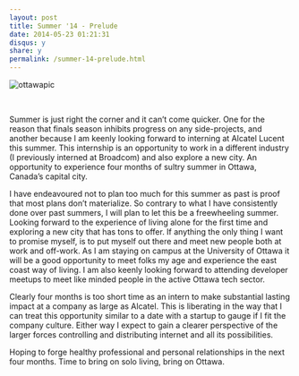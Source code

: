 ```yaml
---
layout: post
title: Summer '14 - Prelude
date: 2014-05-23 01:21:31
disqus: y
share: y
permalink: /summer-14-prelude.html
---
```



![ottawapic](http://www.yemenembassy.ca/eng/EmbassyEvents/images/Ottawa2.jpg)

<br>

Summer is just right the corner and it can’t come quicker. One for the reason that finals season inhibits progress on any side-projects, and another because I am keenly looking forward to interning at Alcatel Lucent this summer. This internship is an opportunity to work in a different industry (I previously interned at Broadcom) and also explore a new city. An opportunity to experience four months of sultry summer in Ottawa, Canada’s capital city. 


I have endeavoured not to plan too much for this summer as past is proof that most plans don’t materialize. So contrary to what I have consistently done over past summers, I will plan to let this be a freewheeling summer. Looking forward to the experience of living alone for the first time and exploring a new city that has tons to offer. If anything the only thing I want to promise myself, is to put myself out there and meet new people both at work and off-work. As I am staying on campus at the University of Ottawa it will be a good opportunity to meet folks my age and experience the east coast way of living. I am also keenly looking forward to attending developer meetups to meet like minded people in the active Ottawa tech sector. 


Clearly four months is too short time as an intern to make substantial lasting impact at a company as large as Alcatel. This is liberating in the way that I can treat this opportunity similar to a date with a startup to gauge if I fit the company culture. Either way I expect to gain a clearer perspective of the larger forces controlling and distributing internet and all its possibilities.


Hoping to forge healthy professional and personal relationships in the next four months. Time to bring on solo living, bring on Ottawa.
